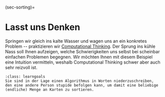 (sec-sorting)=
# Lasst uns Denken

Springen wir gleich ins kalte Wasser und wagen uns an ein konkretes Problem -- praktizieren wir [Computational Thinking](sec-what-is-ct).
Der Sprung ins kühle Nass soll Ihnen aufzeigen, welche Schwierigkeiten uns selbst bei scheinbar einfachen Problemen begegnen.
Wir möchten Ihnen mit diesem Beispiel eine Intuition vermitteln, weshalb Computational Thinking schwer aber auch sehr reizvoll ist.

```{admonition} Lernziel
:class: learngoals
Sie sind in der Lage einen Algorithmus in Worten niederzuschreiben, den eine andere Person stupide befolgen kann, um damit eine beliebige (endliche) Menge an Karten zu sortieren.
```
